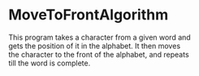 # MoveToFrontAlgorithm

This program takes a character from a given word and </br>
gets the position of it in the alphabet. It then moves  </br>
the character to the front of the alphabet, and repeats </br>
till the word is complete. </br>
